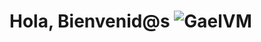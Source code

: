 # Hola, Bienvenid@s ![GaelVM](https://raw.githubusercontent.com/MartinHeinz/MartinHeinz/master/wave.gif)